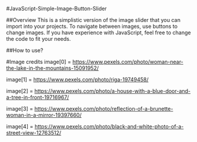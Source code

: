 #JavaScript-Simple-Image-Button-Slider

##Overview
This is a simplistic version of the image slider that you can import into your projects. To navigate between images, use buttons to change images. If you have experience with JavaScript, feel free to change the code to fit your needs. 

##How to use?

#Image credits
image[0] = https://www.pexels.com/photo/woman-near-the-lake-in-the-mountains-15091952/

image[1] = https://www.pexels.com/photo/riga-19749458/

image[2] = https://www.pexels.com/photo/a-house-with-a-blue-door-and-a-tree-in-front-19716967/

image[3] = https://www.pexels.com/photo/reflection-of-a-brunette-woman-in-a-mirror-19397660/

image[4] = https://www.pexels.com/photo/black-and-white-photo-of-a-street-view-12763512/

